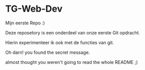 # TG-Web-Dev

Mijn eerste Repo :)

Deze reposetory is een onderdeel van onze eerste Git opdracht.

Hierin experimenteer ik ook met de functies van git.
















Oh darn! you found the secret message.

almost thought you weren't going to read the whole README ;)